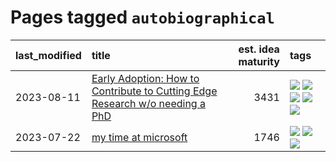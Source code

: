 # Pages tagged `autobiographical`

|last_modified|title|est. idea maturity|tags
|:---|:---|---:|:---|
|2023-08-11|[Early Adoption: How to Contribute to Cutting Edge Research w/o needing a PhD](../early_adoption_and_fomo.md)|3431|[![](https://img.shields.io/badge/tag-autobiographical-ad342b)](../tags/autobiographical.md) [![](https://img.shields.io/badge/tag-career_advice-f59257)](../tags/career_advice.md) [![](https://img.shields.io/badge/tag-early_adoption-467a7)](../tags/early_adoption.md) [![](https://img.shields.io/badge/tag-mentoring-bbc42)](../tags/mentoring.md) [![](https://img.shields.io/badge/tag-reddit-ca4f5a)](../tags/reddit.md)|
|2023-07-22|[my time at microsoft](../my_time_at_microsoft.md)|1746|[![](https://img.shields.io/badge/tag-amazon-71e862)](../tags/amazon.md) [![](https://img.shields.io/badge/tag-autobiographical-ad342b)](../tags/autobiographical.md) [![](https://img.shields.io/badge/tag-microsoft-a3a5e9)](../tags/microsoft.md)|
